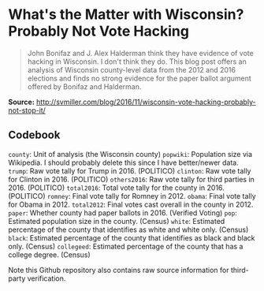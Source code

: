 # What's the Matter with Wisconsin? Probably Not Vote Hacking

> John Bonifaz and J. Alex Halderman think they have evidence of vote hacking in Wisconsin. I don't think they do. This blog post offers an analysis of Wisconsin county-level data from the 2012 and 2016 elections and finds no strong evidence for the paper ballot argument offered by Bonifaz and Halderman.

**Source:** http://svmiller.com/blog/2016/11/wisconsin-vote-hacking-probably-not-stop-it/

## Codebook

`county`: Unit of analysis (the Wisconsin county)
`popwiki`: Population size via Wikipedia. I should probably delete this since I have better/newer data.
`trump`: Raw vote tally for Trump in 2016. (POLITICO)
`clinton`: Raw vote tally for Clinton in 2016. (POLITICO)
`others2016`: Raw vote tally for third parties in 2016. (POLITICO)
`total2016`: Total vote tally for the county in 2016. (POLITICO)
`romney`: Final vote tally for Romney in 2012.
`obama`: Final vote tally for Obama in 2012.
`total2012`: Final votes cast overall in the county in 2012.
`paper`: Whether county had paper ballots in 2016. (Verified Voting)
`pop`: Estimated population size in the county. (Census)
`white`: Estimated percentage of the county that identifies as white and white only. (Census)
`black`: Estimated percentage of the county that identifies as black and black only. (Census)
`collegeed`: Estimated percentage of the county that has a college degree. (Census)

Note this Github repository also contains raw source information for third-party verification.